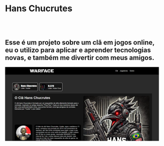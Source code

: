 <h1>Hans Chucrutes</h1>
<br>
<br>
<h2>Esse é um projeto sobre um clã em jogos online, eu o utilizo para aplicar e aprender tecnologias novas, e também me divertir com meus amigos.</h2>

<img src="https://github.com/Vitorfuster/hans-chucrutes/blob/main/img/img-git/site-pc.png?raw=true"></img>
